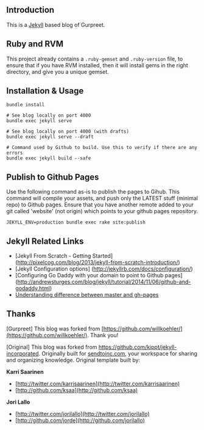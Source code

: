 ## Introduction

This is a [Jekyll](https://jekyllrb.com/) based blog of Gurpreet.


## Ruby and RVM

This project already contains a `.ruby-gemset` and `.ruby-version` file,
to ensure that if you have RVM installed, then it will install gems
in the right directory, and give you a unique gemset.

## Installation & Usage

    bundle install

    # See blog locally on port 4000
    bundle exec jekyll serve

    # See blog locally on port 4000 (with drafts)
    bundle exec jekyll serve --draft

    # Command used by Github to build. Use this to verify if there are any errors
    bundle exec jekyll build --safe

## Publish to Github Pages

Use the following command as-is to publish the pages to Gihub. This command will compile your assets,
and push only the LATEST stuff (minimal repo) to Github pages. Ensure that you have another remote
added to your git called 'website' (not origin) which points to your github pages repository.

    JEKYLL_ENV=production bundle exec rake site:publish


## Jekyll Related Links

+ [Jekyll From Scratch - Getting Started] (http://pixelcog.com/blog/2013/jekyll-from-scratch-introduction/)
+ [Jekyll Configuration options] (http://jekyllrb.com/docs/configuration/)
+ [Configuring Go Daddy with your domain to point to Github pages] (http://andrewsturges.com/blog/jekyll/tutorial/2014/11/06/github-and-godaddy.html)
+ [Understanding difference between master and gh-pages](http://octopress.org/docs/deploying/github/)



## Thanks

[Gurpreet] This blog was forked from [https://github.com/willkoehler/](https://github.com/willkoehler/). Thank you!


[Original] This blog was forked from https://github.com/kippt/jekyll-incorporated. Originally built for
[sendtoinc.com](https://sendtoinc.com), your workspace for sharing and organizing knowledge.
Original template built by:

**Karri Saarinen**

+ [http://twitter.com/karrisaarinen](http://twitter.com/karrisaarinen)
+ [http://github.com/ksaa](http://github.com/ksaa)

**Jori Lallo**

+ [http://twitter.com/jorilallo](http://twitter.com/jorilallo)
+ [http://github.com/jorde](http://github.com/jorilallo)